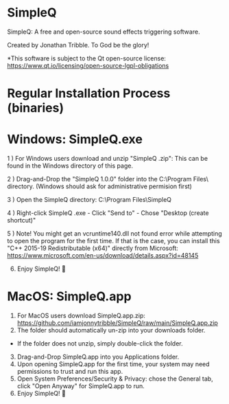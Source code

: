 # SimpleQ
SimpleQ: A free and open-source sound effects triggering software.

Created by Jonathan Tribble. To God be the glory!

*This software is subject to the Qt open-source license: https://www.qt.io/licensing/open-source-lgpl-obligations


# Regular Installation Process (binaries)

# Windows: SimpleQ.exe
1 ) For Windows users download and unzip "SimpleQ <version>.zip": This can be found in the Windows directory of this page.
    
2 ) Drag-and-Drop the "SimpleQ 1.0.0" folder into the C:\Program Files\ directory. (Windows should ask for administrative permision first)
    
3 ) Open the SimpleQ directory: C:\Program Files\SimpleQ <version>
    
4 ) Right-click SimpleQ <version>.exe - Click "Send to" - Chose "Desktop (create shortcut)"
    
5 ) Note! You might get an vcruntime140.dll not found error while attempting to open the program for the first time.
    If that is the case, you can install this "C++ 2015-19 Redistributable (x64)" directly from Microsoft: https://www.microsoft.com/en-us/download/details.aspx?id=48145
    
6) Enjoy SimpleQ! 🚀
  

# MacOS: SimpleQ.app
1) For MacOS users download SimpleQ.app.zip: https://github.com/iamjonnytribble/SimpleQ/raw/main/SimpleQ.app.zip
2) The folder should automatically un-zip into your downloads folder.
  - If the folder does not unzip, simply double-click the folder.
3) Drag-and-Drop SimpleQ.app into you Applications folder.
4) Upon opening SimpleQ.app for the first time, your system may need permissions to trust and run this app.
5) Open System Preferences/Security & Privacy: chose the General tab, click "Open Anyway" for SimpleQ.app to run.
6) Enjoy SimpleQ! 🚀
